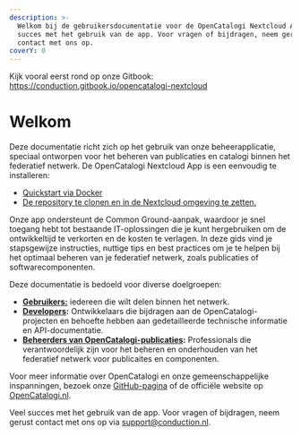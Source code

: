 ```yaml
---
description: >-
  Welkom bij de gebruikersdocumentatie voor de OpenCatalogi Nextcloud App. Veel
  succes met het gebruik van de app. Voor vragen of bijdragen, neem gerust
  contact met ons op.
coverY: 0
---
```


Kijk vooral eerst rond op onze Gitbook: https://conduction.gitbook.io/opencatalogi-nextcloud 


# Welkom

Deze documentatie richt zich op het gebruik van onze beheerapplicatie, speciaal ontworpen voor het beheren van publicaties en catalogi binnen het federatief netwerk. De OpenCatalogi Nextcloud App is een eenvoudig te installeren:

* [Quickstart via Docker](developers/installatie-via-docker.md)
* [De repository te clonen en in de Nextcloud omgeving te zetten.](developers/installatie-via-nextcloud-lokaal-deel-2-een-app-toevoegen.md)

Onze app ondersteunt de Common Ground-aanpak, waardoor je snel toegang hebt tot bestaande IT-oplossingen die je kunt hergebruiken om de ontwikkeltijd te verkorten en de kosten te verlagen. In deze gids vind je stapsgewijze instructies, nuttige tips en best practices om je te helpen bij het optimaal beheren van je federatief netwerk, zoals publicaties of softwarecomponenten.

Deze documentatie is bedoeld voor diverse doelgroepen:

* [**Gebruikers:**](broken-reference) iedereen die wilt delen binnen het netwerk.
* [**Developers**](broken-reference)**:** Ontwikkelaars die bijdragen aan de OpenCatalogi-projecten en behoefte hebben aan gedetailleerde technische informatie en API-documentatie.
* [**Beheerders van OpenCatalogi-publicaties**](broken-reference)**:** Professionals die verantwoordelijk zijn voor het beheren en onderhouden van het federatief netwerk voor publicaites en componenten.

Voor meer informatie over OpenCatalogi en onze gemeenschappelijke inspanningen, bezoek onze [GitHub-pagina](https://github.com/OpenCatalogi) of de officiële website op [OpenCatalogi.nl](https://opencatalogi.nl).

Veel succes met het gebruik van de app. Voor vragen of bijdragen, neem gerust contact met ons op via support@conduction.nl.
